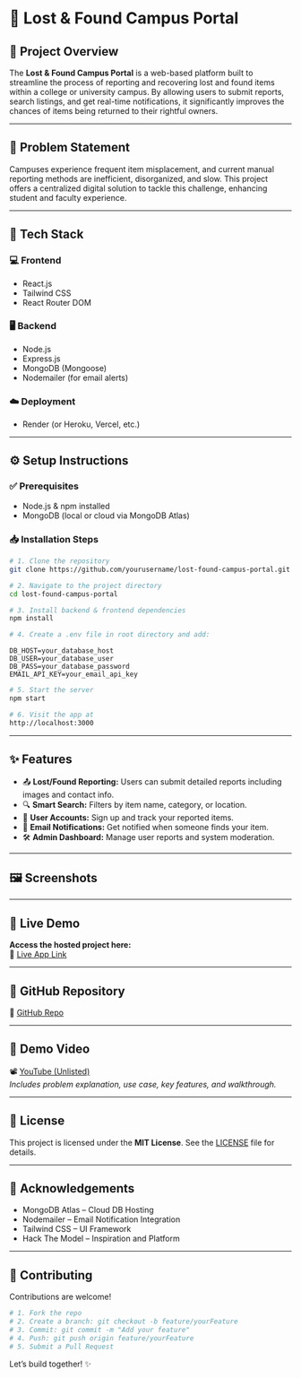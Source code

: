 # 🧭 Lost & Found Campus Portal

## 📌 Project Overview

The **Lost & Found Campus Portal** is a web-based platform built to streamline the process of reporting and recovering lost and found items within a college or university campus. By allowing users to submit reports, search listings, and get real-time notifications, it significantly improves the chances of items being returned to their rightful owners.

---

## 🧠 Problem Statement

Campuses experience frequent item misplacement, and current manual reporting methods are inefficient, disorganized, and slow. This project offers a centralized digital solution to tackle this challenge, enhancing student and faculty experience.

---

## 🧰 Tech Stack

### 💻 Frontend
- React.js
- Tailwind CSS
- React Router DOM

### 🖥️ Backend
- Node.js
- Express.js
- MongoDB (Mongoose)
- Nodemailer (for email alerts)

### ☁️ Deployment
- Render (or Heroku, Vercel, etc.)

---

## ⚙️ Setup Instructions

### ✅ Prerequisites
- Node.js & npm installed
- MongoDB (local or cloud via MongoDB Atlas)

### 📥 Installation Steps

```bash
# 1. Clone the repository
git clone https://github.com/yourusername/lost-found-campus-portal.git

# 2. Navigate to the project directory
cd lost-found-campus-portal

# 3. Install backend & frontend dependencies
npm install

# 4. Create a .env file in root directory and add:
```

```env
DB_HOST=your_database_host
DB_USER=your_database_user
DB_PASS=your_database_password
EMAIL_API_KEY=your_email_api_key
```

```bash
# 5. Start the server
npm start

# 6. Visit the app at
http://localhost:3000
```

---

## ✨ Features

- 📤 **Lost/Found Reporting:** Users can submit detailed reports including images and contact info.
- 🔍 **Smart Search:** Filters by item name, category, or location.
- 🧑 **User Accounts:** Sign up and track your reported items.
- 🔔 **Email Notifications:** Get notified when someone finds your item.
- 🛠️ **Admin Dashboard:** Manage user reports and system moderation.

---

## 🖼️ Screenshots


---

## 🚀 Live Demo

**Access the hosted project here:**  
🔗 [Live App Link](https://your-deployment-link.com)

---

## 📂 GitHub Repository

📁 [GitHub Repo](https://github.com/Chintu1308/lost-found-campus-portal)

---

## 🎥 Demo Video

📽️ [YouTube (Unlisted)](https://youtube.com)  
*Includes problem explanation, use case, key features, and walkthrough.*

---


## 🪪 License

This project is licensed under the **MIT License**. See the [LICENSE](LICENSE) file for details.

---

## 🤝 Acknowledgements

- MongoDB Atlas – Cloud DB Hosting  
- Nodemailer – Email Notification Integration  
- Tailwind CSS – UI Framework  
- Hack The Model – Inspiration and Platform

---

## 👥 Contributing

Contributions are welcome!

```bash
# 1. Fork the repo
# 2. Create a branch: git checkout -b feature/yourFeature
# 3. Commit: git commit -m "Add your feature"
# 4. Push: git push origin feature/yourFeature
# 5. Submit a Pull Request
```

Let’s build together! ✨
